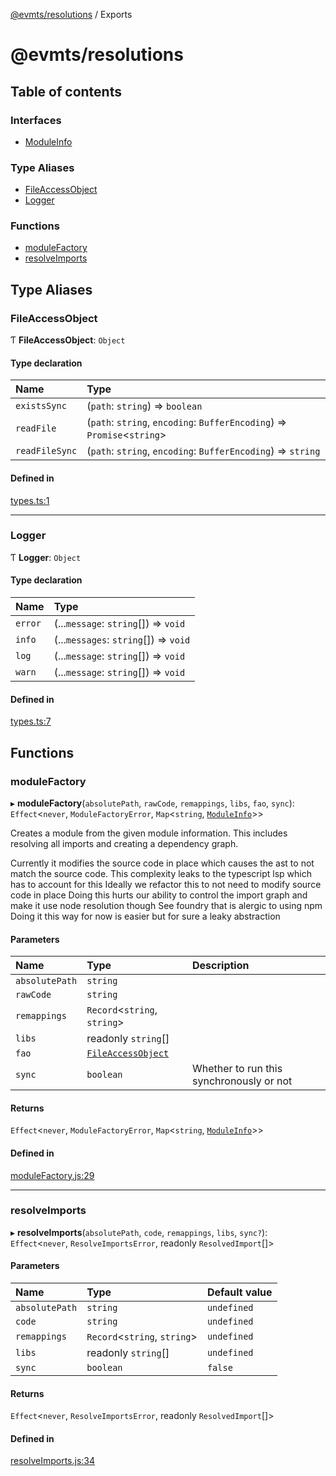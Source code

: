 [@evmts/resolutions](README.md) / Exports

# @evmts/resolutions

## Table of contents

### Interfaces

- [ModuleInfo](interfaces/ModuleInfo.md)

### Type Aliases

- [FileAccessObject](modules.md#fileaccessobject)
- [Logger](modules.md#logger)

### Functions

- [moduleFactory](modules.md#modulefactory)
- [resolveImports](modules.md#resolveimports)

## Type Aliases

### FileAccessObject

Ƭ **FileAccessObject**: `Object`

#### Type declaration

| Name | Type |
| :------ | :------ |
| `existsSync` | (`path`: `string`) => `boolean` |
| `readFile` | (`path`: `string`, `encoding`: `BufferEncoding`) => `Promise`<`string`\> |
| `readFileSync` | (`path`: `string`, `encoding`: `BufferEncoding`) => `string` |

#### Defined in

[types.ts:1](https://github.com/evmts/evmts-monorepo/blob/main/resolutions/src/types.ts#L1)

___

### Logger

Ƭ **Logger**: `Object`

#### Type declaration

| Name | Type |
| :------ | :------ |
| `error` | (...`message`: `string`[]) => `void` |
| `info` | (...`messages`: `string`[]) => `void` |
| `log` | (...`message`: `string`[]) => `void` |
| `warn` | (...`message`: `string`[]) => `void` |

#### Defined in

[types.ts:7](https://github.com/evmts/evmts-monorepo/blob/main/resolutions/src/types.ts#L7)

## Functions

### moduleFactory

▸ **moduleFactory**(`absolutePath`, `rawCode`, `remappings`, `libs`, `fao`, `sync`): `Effect`<`never`, `ModuleFactoryError`, `Map`<`string`, [`ModuleInfo`](interfaces/ModuleInfo.md)\>\>

Creates a module from the given module information.
This includes resolving all imports and creating a dependency graph.

Currently it modifies the source code in place which causes the ast to not match the source code.
This complexity leaks to the typescript lsp which has to account for this
Ideally we refactor this to not need to modify source code in place
Doing this hurts our ability to control the import graph and make it use node resolution though
See foundry that is alergic to using npm
Doing it this way for now is easier but for sure a leaky abstraction

#### Parameters

| Name | Type | Description |
| :------ | :------ | :------ |
| `absolutePath` | `string` |  |
| `rawCode` | `string` |  |
| `remappings` | `Record`<`string`, `string`\> |  |
| `libs` | readonly `string`[] |  |
| `fao` | [`FileAccessObject`](modules.md#fileaccessobject) |  |
| `sync` | `boolean` | Whether to run this synchronously or not |

#### Returns

`Effect`<`never`, `ModuleFactoryError`, `Map`<`string`, [`ModuleInfo`](interfaces/ModuleInfo.md)\>\>

#### Defined in

[moduleFactory.js:29](https://github.com/evmts/evmts-monorepo/blob/main/resolutions/src/moduleFactory.js#L29)

___

### resolveImports

▸ **resolveImports**(`absolutePath`, `code`, `remappings`, `libs`, `sync?`): `Effect`<`never`, `ResolveImportsError`, readonly `ResolvedImport`[]\>

#### Parameters

| Name | Type | Default value |
| :------ | :------ | :------ |
| `absolutePath` | `string` | `undefined` |
| `code` | `string` | `undefined` |
| `remappings` | `Record`<`string`, `string`\> | `undefined` |
| `libs` | readonly `string`[] | `undefined` |
| `sync` | `boolean` | `false` |

#### Returns

`Effect`<`never`, `ResolveImportsError`, readonly `ResolvedImport`[]\>

#### Defined in

[resolveImports.js:34](https://github.com/evmts/evmts-monorepo/blob/main/resolutions/src/resolveImports.js#L34)
